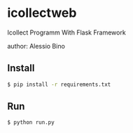 # icollectweb

Icollect Programm With Flask Framework

author: Alessio Bino

## Install
```sh
$ pip install -r requirements.txt
```

## Run
```sh
$ python run.py
```
